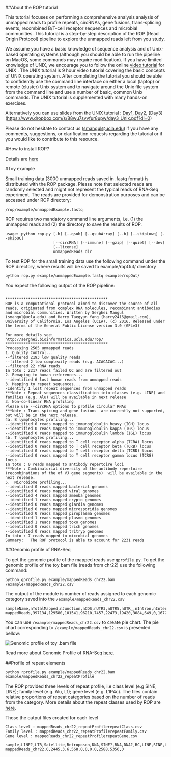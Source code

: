 ##About the ROP tutorial 

This tutorial focuses on performing a comprehensive analysis analysis of unmapped reads to profile repeats, circRNAs, gene fusions, trans-splicing events, recombined B/T-cell receptor sequences and microbial communities. This tutorial is a step-by-step description of the ROP (Read Origin Protocol) pipeline to explore the unmapped reads left from you study.

We assume you have a basic knowledge of sequence analysis and of Unix-based operating systems (although you should be able to run the pipeline on MacOS, some commands may require modification). If you have limited knowledge of UNIX, we encourage you to follow the online [video tutorial](http://qcb.ucla.edu/collaboratory/workshops/collaboratory-workshop-1/) for UNIX . The UNIX tutorial is 9 hour video tutorial covering the basic concepts of UNIX operating system. After completing the tutorial you should be able to confidently use the command line interface on either a local (laptop) or remote (cluster) Unix system and to navigate around the Unix file system from the command line and use a number of basic, common Unix commands. The UNIX tutorial is supplemented with many hands-on exercises. 

Alternatively you can use slides from the UNIX tutorial : [Day1](https://www.dropbox.com/s/ggv7ijwateim7zt/day1_Unix.pdf?dl=0), [Day2](https://www.dropbox.com/s/xorsuvk1cugiyw8/day2_Unix.pdf?dl=0), [Day3] (https://www.dropbox.com/s/88wu7svvfur8upw/day3_Unix.pdf?dl=0)

Please do not hesitate to contact us (smangul@ucla.edu) if you have any comments, suggestions, or clarification requests regarding the tutorial or if you would like to contribute to this resource.

#How to install ROP?

Details are [here](https://github.com/smangul1/rop/wiki/How-to-install-ROP%3F)

#Toy example

Small training data (3000 unmapped reads saved in .fastq format) is distributed with the ROP package. Please note 
that selected reads are randomly selected and might not represent the typical reads of RNA-Seq experiment. The reads are provided for demonstration purposes and can be accessed under ROP directory:

```
/rop/example/unmappedExample.fastq
```

ROP requires two mandatory command line arguments, i.e. (1) the unmapped reads and (2) the directory to save the results of ROP.

```
usage: python rop.py [-h] [--qsub] [--qsubArray] [--b] [--skipLowq] [--skipQC]
                     [--circRNA] [--immune] [--gzip] [--quiet] [--dev]
                     [--license]
                     unmappedReads dir
```

To test ROP for the small training data use the following command under the ROP directory, where results will be saved to example/ropOut/ directory

```
python rop.py example/unmappedExample.fastq example/ropOut/
```

You expect the following output of the ROP pipeline:

```

*********************************************
ROP is a computational protocol aimed to discover the source of all reads, originated from complex RNA molecules, recombinant antibodies and microbial communities. Written by Serghei Mangul (smangul@ucla.edu) and Harry Taegyun Yang (harry2416@gmail.com), University of California, Los Angeles (UCLA). (c) 2016. Released under the terms of the General Public License version 3.0 (GPLv3)

For more details see:
http://serghei.bioinformatics.ucla.edu/rop/
*********************************************
Processing 2505 unmapped reads
1. Quality Control...
--filtered 2193 low quality reads
--filtered 2 low complexity reads (e.g. ACACACAC...)
--filtered 22 rRNA reads
In toto : 2217 reads failed QC and are filtered out
2. Remaping to human references...
--identified 6 lost human reads from unmapped reads 
3. Mapping to repeat sequences...
-Identify 1 lost repeat sequences from unmapped reads
***Note : Repeat sequences classification into classes (e.g. LINE) and families (e.g. Alu) will be available in next release
3. Non-co-linear RNA profiling
Please use --circRNA options to profile circular RNAs
***Note : Trans-spicing and gene fusions  are currently not supported, but will be in the next release.
4a. B lymphocytes profiling...
--identified 0 reads mapped to immunoglobulin heavy (IGH) locus
--identified 0 reads mapped to immunoglobulin kappa (IGK) locus 
--identified 0 reads mapped to immunoglobulin lambda (IGL) locus
4b. T lymphocytes profiling...
--identified 0 reads mapped to T cell receptor alpha (TCRA) locus
--identified 0 reads mapped to T cell receptor beta (TCRB) locus
--identified 0 reads mapped to T cell receptor delta (TCRD) locus
--identified 0 reads mapped to T cell receptor gamma locus (TCRG) locus
In toto : 0 reads mapped to antibody repertoire loci
***Note : Combinatorial diversity of the antibody repertoire (recombinations of the of VJ gene segments)  will be available in the next release.
5.  Microbiome profiling...
--identified 0 reads mapped bacterial genomes
--identified 0 reads mapped viral genomes
--identified 4 reads mapped ameoba genomes
--identified 1 reads mapped crypto genomes
--identified 0 reads mapped giardia genomes
--identified 0 reads mapped microsporidia genomes
--identified 0 reads mapped piroplasma genomes
--identified 1 reads mapped plasmo genomes
--identified 1 reads mapped toxo genomes
--identified 0 reads mapped trich genomes
--identified 0 reads mapped tritryp genomes
In toto : 7 reads mapped to microbial genomes
Summary:   The ROP protocol is able to account for 2231 reads
```

##Genomic profile of RNA-Seq

To get the genomic profile of the mapped reads use `gprofile.py`. To get the genomic profile of the toy bam file (reads from chr22) use the following command:

```
python gprofile.py example/mappedReads_chr22.bam /example/mappedReads_chr22.csv
```

The output of the module is number of reads assigned to each genomic category saved into the `/example/mappedReads_chr22.csv`

```
sampleName,nTotalMapped,nJunction,nCDS,nUTR3,nUTR5,nUTR_,nIntron,nIntergenic,nDeep,nMT,nMultiMapped
mappedReads,397134,129580,101541,96210,7457,22473,19420,3084,649,0,16720
```

You can use `/example/mappedReads_chr22.csv` to create pie chart. The  pie chart corresponding to `/example/mappedReads_chr22.csv` is presented bellow:

![Genomic profile of toy .bam file](https://sergheimangul.files.wordpress.com/2016/05/gprofile.png?w=1280)

Read more about Genomic Profile of RNA-Seq [here](https://github.com/smangul1/rop/wiki/ROP-output-details).


##Profile of repeat elements
```
python rprofile.py example/mappedReads_chr22.bam example/mappedReads_chr22_repeatProfile
```

The ROP provided three levels of repeat profile, i.e class level (e.g SINE, LINE); family level (e.g. Alu, L1); gene level (e.g. L1P4c).  The files contain relative proportions of repeat categories based on the number of reads from the category. More details about the repeat classes used by ROP are [here](https://github.com/smangul1/rop/wiki/What-is-ROP%3F).

Those the output files created for each level

```
Class level : mappedReads_chr22_repeatProfilerepeatClass.csv
Family level : mappedReads_chr22_repeatProfilerepeatFamily.csv
Gene level : mappedReads_chr22_repeatProfilerepeatGene.csv
```

```
sample,LINE?,LTR,Satellite,Retroposon,DNA,SINE?,RNA,DNA?,RC,LINE,SINE,LTR?
mappedReads_chr22,0,2445,3,6,568,0,0,0,0,2588,5356,0
```